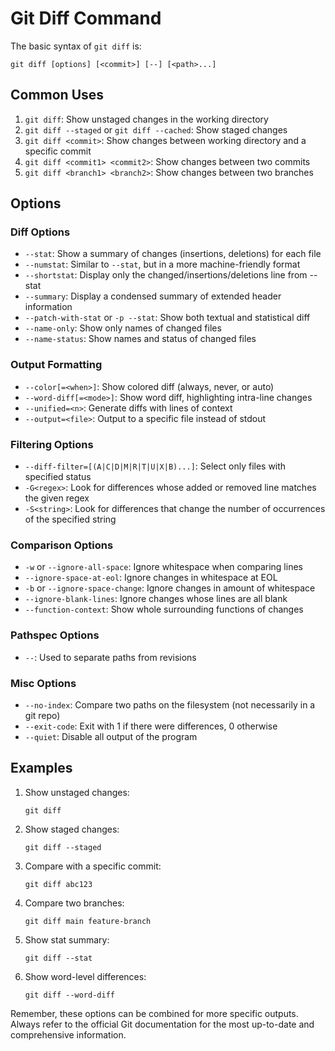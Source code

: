 # Git Diff Command

The basic syntax of `git diff` is:

```
git diff [options] [<commit>] [--] [<path>...]
```

## Common Uses

1. `git diff`: Show unstaged changes in the working directory
2. `git diff --staged` or `git diff --cached`: Show staged changes
3. `git diff <commit>`: Show changes between working directory and a specific commit
4. `git diff <commit1> <commit2>`: Show changes between two commits
5. `git diff <branch1> <branch2>`: Show changes between two branches

## Options

### Diff Options

- `--stat`: Show a summary of changes (insertions, deletions) for each file
- `--numstat`: Similar to `--stat`, but in a more machine-friendly format
- `--shortstat`: Display only the changed/insertions/deletions line from --stat
- `--summary`: Display a condensed summary of extended header information
- `--patch-with-stat` or `-p --stat`: Show both textual and statistical diff
- `--name-only`: Show only names of changed files
- `--name-status`: Show names and status of changed files

### Output Formatting

- `--color[=<when>]`: Show colored diff (always, never, or auto)
- `--word-diff[=<mode>]`: Show word diff, highlighting intra-line changes
- `--unified=<n>`: Generate diffs with <n> lines of context
- `--output=<file>`: Output to a specific file instead of stdout

### Filtering Options

- `--diff-filter=[(A|C|D|M|R|T|U|X|B)...]`: Select only files with specified status
- `-G<regex>`: Look for differences whose added or removed line matches the given regex
- `-S<string>`: Look for differences that change the number of occurrences of the specified string

### Comparison Options

- `-w` or `--ignore-all-space`: Ignore whitespace when comparing lines
- `--ignore-space-at-eol`: Ignore changes in whitespace at EOL
- `-b` or `--ignore-space-change`: Ignore changes in amount of whitespace
- `--ignore-blank-lines`: Ignore changes whose lines are all blank
- `--function-context`: Show whole surrounding functions of changes

### Pathspec Options

- `--`: Used to separate paths from revisions

### Misc Options

- `--no-index`: Compare two paths on the filesystem (not necessarily in a git repo)
- `--exit-code`: Exit with 1 if there were differences, 0 otherwise
- `--quiet`: Disable all output of the program

## Examples

1. Show unstaged changes:

   ```
   git diff
   ```

2. Show staged changes:

   ```
   git diff --staged
   ```

3. Compare with a specific commit:

   ```
   git diff abc123
   ```

4. Compare two branches:

   ```
   git diff main feature-branch
   ```

5. Show stat summary:

   ```
   git diff --stat
   ```

6. Show word-level differences:
   ```
   git diff --word-diff
   ```

Remember, these options can be combined for more specific outputs. Always refer to the official Git documentation for the most up-to-date and comprehensive information.
